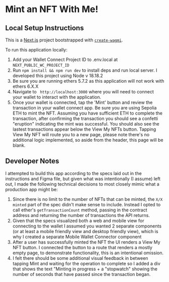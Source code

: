# Mint an NFT With Me!

## Local Setup Instructions
This is a [Next.js](https://nextjs.org) project bootstrapped with [`create-wagmi`](https://github.com/wevm/wagmi/tree/main/packages/create-wagmi).

To run this application locally:

1. Add your Wallet Connect Project ID to .env.local at `NEXT_PUBLIC_WC_PROJECT_ID`
2. Run `npm install && npm run dev` to install deps and run local server. I developed this project using Node v 18.18.2
3. Be sure you are running ethers 5.7.2 as this application will not work with ethers 6.X.X
4. Navigate to ` http://localhost:3000` where you will need to connect your wallet to interact with the application.
5. Once your wallet is connected, tap the 'Mint' button and review the transaction in your wallet connect app. Be sure you are using Sepolia ETH to mint the NFT. Assuming you have sufficient ETH to complete the transaction, after confirming the transaction you should see a confetti "eruption" indicating the mint was successful. You should also see the lastest transactions appear below the View My NFTs button. Tapping View My NFT will route you to a new page, please note there's no additional logic implemented, so aside from the header, this page will be blank.


## Developer Notes
I attempted to build this app according to the specs laid out in the instructions and Figma file, but given what was intentionally (I assume) left out, I made the following technical decisions to most closely mimic what a production app might be: 

1. Since there is no limit to the number of NFTs that can be minted, the `X/X minted` part of the spec didn't make sense to include. Instead I opted to call ether's `getTransactionCount` method, passing in the contract address and returning the number of transactions the API returns. 
2. Given that the specs visualized both a web and mobile view for connecting to the wallet I assumed you wanted 2 separate components (or at least a mobile friendly view and desktop friendly view), which is why I created a separate Mobile Wallet Connector component 
3. After a user has successfully minted the NFT the UI renders a View My NFT button. I connected the button to a route that renders a mostly empty page, to demonstrate functionality, this is an intentional omission. 
4. I felt there should be some additional visual feedback in between tapping Mint and waiting for the operation to complete so I added a div that shows the text "Minting in progress + a "stopwatch" showing the number of seconds that have passed since the transaction began.

